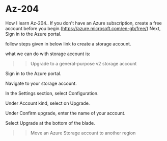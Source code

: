 # Az-204
How  I learn Az-204..
If you don't have an Azure subscription, create a free account before you begin.(https://azure.microsoft.com/en-gb/free/)
Next, Sign in to the Azure portal.

follow steps given in below link to create a storage account.

what we can do with storage account is:
>> Upgrade to a general-purpose v2 storage account

Sign in to the Azure portal.

Navigate to your storage account.

In the Settings section, select Configuration.

Under Account kind, select on Upgrade.

Under Confirm upgrade, enter the name of your account.

Select Upgrade at the bottom of the blade.

>>Move an Azure Storage account to another region
